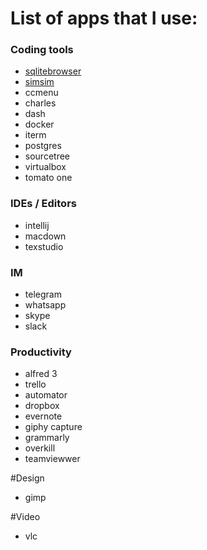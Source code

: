 # List of apps that I use:


### Coding tools
- [sqlitebrowser](http://sqlitebrowser.org/)
- [simsim](https://github.com/dsmelov/simsim)
- ccmenu
- charles
- dash
- docker
- iterm
- postgres
- sourcetree
- virtualbox
- tomato one

### IDEs / Editors
- intellij
- macdown
- texstudio

### IM
- telegram
- whatsapp
- skype
- slack

### Productivity
- alfred 3
- trello
- automator
- dropbox
- evernote
- giphy capture
- grammarly
- overkill
- teamviewwer

#Design
- gimp

#Video
- vlc
